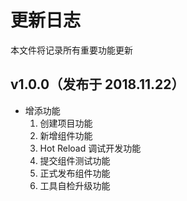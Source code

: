 # 更新日志

本文件将记录所有重要功能更新

## v1.0.0（发布于 2018.11.22）

- 增添功能
  1. 创建项目功能
  2. 新增组件功能
  3. Hot Reload 调试开发功能
  4. 提交组件测试功能
  5. 正式发布组件功能
  6. 工具自检升级功能
